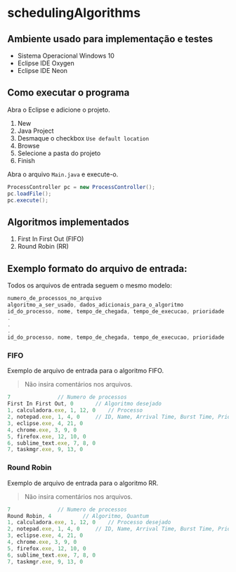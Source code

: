 # schedulingAlgorithms

## Ambiente usado para implementação e testes

* Sistema Operacional Windows 10
* Eclipse IDE Oxygen
* Eclipse IDE Neon

## Como executar o programa

Abra o Eclipse e adicione o projeto.

1. New
2. Java Project
3. Desmaque o checkbox `Use default location`
4. Browse
5. Selecione a pasta do projeto
6. Finish

Abra o arquivo `Main.java` e execute-o.

```java
ProcessController pc = new ProcessController();
pc.loadFile();
pc.execute();
```

## Algoritmos implementados

1. First In First Out (FIFO)
2. Round Robin (RR)

## Exemplo formato do arquivo de entrada:

Todos os arquivos de entrada seguem o mesmo modelo:

```javascript
numero_de_processos_no_arquivo
algoritmo_a_ser_usado, dados_adicionais_para_o_algoritmo
id_do_processo, nome, tempo_de_chegada, tempo_de_execucao, prioridade
.
.
.
id_do_processo, nome, tempo_de_chegada, tempo_de_execucao, prioridade
```

### FIFO

Exemplo de arquivo de entrada para o algoritmo FIFO.

> Não insira comentários nos arquivos.

```javascript
7 				// Numero de processos
First In First Out, 0 		// Algoritmo desejado
1, calculadora.exe, 1, 12, 0 	// Processo
2, notepad.exe, 1, 4, 0 	// ID, Name, Arrival Time, Burst Time, Priority
3, eclipse.exe, 4, 21, 0
4, chrome.exe, 3, 9, 0
5, firefox.exe, 12, 10, 0
6, sublime_text.exe, 7, 8, 0
7, taskmgr.exe, 9, 13, 0
```

### Round Robin

Exemplo de arquivo de entrada para o algoritmo RR.

> Não insira comentários nos arquivos.

```javascript
7 				// Numero de processos
Round Robin, 4 			// Algoritmo, Quantum
1, calculadora.exe, 1, 12, 0 	// Processo desejado
2, notepad.exe, 1, 4, 0 	// ID, Name, Arrival Time, Burst Time, Priority
3, eclipse.exe, 4, 21, 0
4, chrome.exe, 3, 9, 0
5, firefox.exe, 12, 10, 0
6, sublime_text.exe, 7, 8, 0
7, taskmgr.exe, 9, 13, 0
```